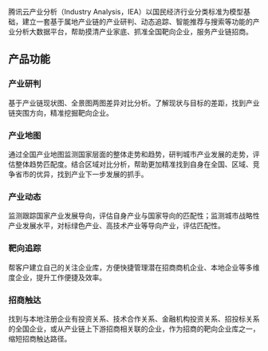 腾讯云产业分析（Industry Analysis，IEA）以国民经济行业分类标准为模型基础，建立一套基于属地产业链的产业研判、动态追踪、智能推荐与搜索等功能的产业分析大数据平台，帮助摸清产业家底、抓准全国靶向企业，服务产业链招商。

## 产品功能
### 产业研判
基于产业链现状图、全景图两图差异对比分析。了解现状与目标的差距，找到产业链突围方向，精准挖掘靶向企业。

### 产业地图
通过全国产业地图监测国家层面的整体走势和趋势，研判城市产业发展的走势，评估整体趋势匹配度。结合区域对比分析，帮助更加精准找到自身在全国、区域、竞争省市的优异，找到产业下一步发展的抓手。

### 产业动态
监测跟踪国家产业发展导向，评估自身产业与国家导向的匹配性；监测城市战略性产业发展水平，对标绿色产业、高技术产业等导向产业，评估匹配性。

### 靶向追踪
帮客户建立自己的关注企业库，方便快捷管理潜在招商商机企业、本地企业等多维度企业，提升工作便捷及效率。

### 招商触达
找到与本地注册企业有投资关系、技术合作关系、金融机构投资关系、招投标关系的全国企业，或从产业链上下游招商相关联的企业，作为招商的靶向企业库之一，缩短招商触达路径。
